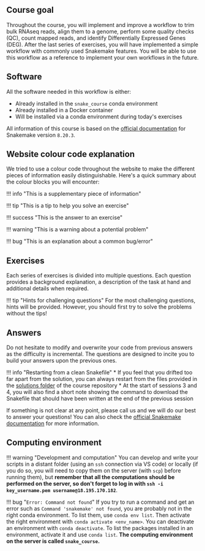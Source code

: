 ## Course goal

Throughout the course, you will implement and improve a workflow to trim bulk RNAseq reads, align them to a genome, perform some quality checks (QC), count mapped reads, and identify Differentially Expressed Genes (DEG). After the last series of exercises, you will have implemented a simple workflow with commonly used Snakemake features. You will be able to use this workflow as a reference to implement your own workflows in the future.

## Software

All the software needed in this workflow is either:

* Already installed in the `snake_course` conda environment
* Already installed in a Docker container
* Will be installed via a conda environment during today's exercises

All information of this course is based on the [official documentation](https://snakemake.readthedocs.io/en/v8.20.3/) for Snakemake version `8.20.3`.

## Website colour code explanation

We tried to use a colour code throughout the website to make the different pieces of information easily distinguishable. Here's a quick summary about the colour blocks you will encounter:

!!! info "This is a supplementary piece of information"

!!! tip "This is a tip to help you solve an exercise"

!!! success "This is the answer to an exercise"

!!! warning "This is a warning about a potential problem"

!!! bug "This is an explanation about a common bug/error"

## Exercises

Each series of exercises is divided into multiple questions. Each question provides a background explanation, a description of the task at hand and additional details when required.

!!! tip "Hints for challenging questions"
    For the most challenging questions, hints will be provided. However, you should first try to solve the problems without the tips!

## Answers

Do not hesitate to modify and overwrite your code from previous answers as the difficulty is incremental. The questions are designed to incite you to build your answers upon the previous ones.

!!! info "Restarting from a clean Snakefile"
    * If you feel that you drifted too far apart from the solution, you can always restart from the files provided in the [solutions folder](https://github.com/sib-swiss/containers-snakemake-training/tree/main/docs/solutions_day2/) of the course repository
    * At the start of sessions 3 and 4, you will also find a short note showing the command to download the Snakefile that should have been written at the end of the previous session

If something is not clear at any point, please call us and we will do our best to answer your questions! You can also check the [official Snakemake documentation](https://snakemake.readthedocs.io/en/stable/index.html) for more information.

## Computing environment

!!! warning "Development and computation"
    You can develop and write your scripts in a distant folder (using an `ssh` connection via VS code) or locally (if you do so, you will need to copy them on the server (with `scp`) before running them), but **remember that all the computations should be performed on the server, so don't forget to log in with `ssh -i key_username.pem username@18.195.170.182`**.

!!! bug "`Error: Command not found`"
    If you try to run a command and get an error such as `Command 'snakemake' not found`, you are probably not in the right conda environment. To list them, use `conda env list`. Then activate the right environment with `conda activate <env_name>`. You can deactivate an environment with `conda deactivate`. To list the packages installed in an environment, activate it and use `conda list`. **The computing environment on the server is called `snake_course`.**
